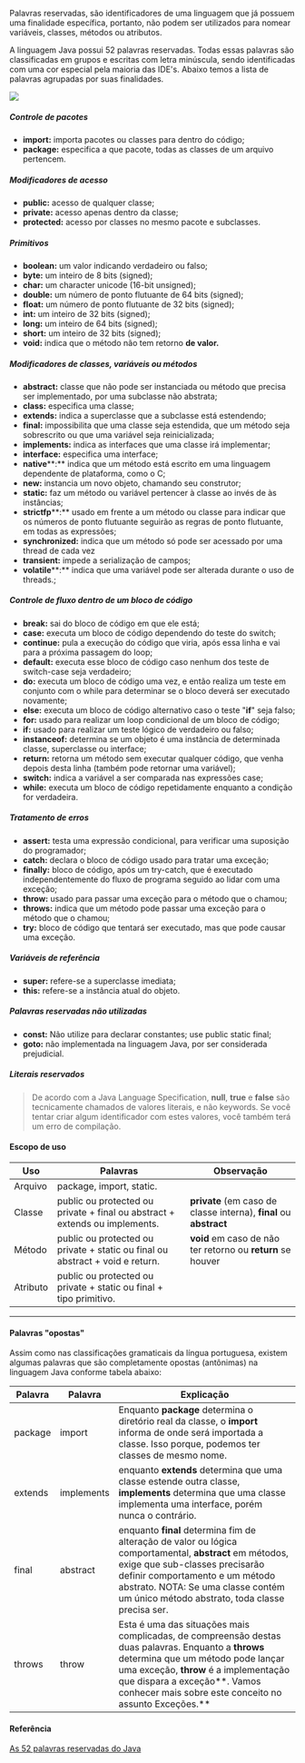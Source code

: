 
Palavras reservadas, são identificadores de uma linguagem que já possuem uma finalidade específica, portanto, não podem ser utilizados para nomear variáveis, classes, métodos ou atributos.

A linguagem Java possui 52 palavras reservadas. Todas essas palavras são classificadas em grupos e escritas com letra minúscula, sendo identificadas com uma cor especial pela maioria das IDE's. Abaixo temos a lista de palavras agrupadas por suas finalidades.

![](https://3025166959-files.gitbook.io/~/files/v0/b/gitbook-x-prod.appspot.com/o/spaces%2FjFR9F4NToQ6FD39fU3wC%2Fuploads%2Fgit-blob-d55c8e2cee24f556c8be85dcfbba3022ad042ab4%2Fimage%20(10)%20(1)%20(1)%20(1)%20(1)%20(1).png?alt=media)

##### Controle de pacotes

- **import:** importa pacotes ou classes para dentro do código;
- **package:** especifica a que pacote, todas as classes de um arquivo pertencem.

##### Modificadores de acesso

- **public:** acesso de qualquer classe;
- **private:** acesso apenas dentro da classe;
- **protected:** acesso por classes no mesmo pacote e subclasses.

##### Primitivos

- **boolean:** um valor indicando verdadeiro ou falso;
- **byte:** um inteiro de 8 bits (signed);
- **char:** um character unicode (16-bit unsigned);
- **double:** um número de ponto flutuante de 64 bits (signed);
- **float:** um número de ponto flutuante de 32 bits (signed);
- **int:** um inteiro de 32 bits (signed);
- **long:** um inteiro de 64 bits (signed);
- **short:** um inteiro de 32 bits (signed);
- **void:** indica que o método não tem retorno **de valor.**

##### Modificadores de classes, variáveis ou métodos

- **abstract:** classe que não pode ser instanciada ou método que precisa ser implementado, por uma subclasse não abstrata;
- **class:** especifica uma classe;
- **extends:** indica a superclasse que a subclasse está estendendo;
- **final:** impossibilita que uma classe seja estendida, que um método seja sobrescrito ou que uma variável seja reinicializada;
- **implements:** indica as interfaces que uma classe irá implementar;
- **interface:** especifica uma interface;
- **native****:** indica que um método está escrito em uma linguagem dependente de plataforma, como o C;
- **new:** instancia um novo objeto, chamando seu construtor;
- **static:** faz um método ou variável pertencer à classe ao invés de às instâncias;
- **strictfp****:** usado em frente a um método ou classe para indicar que os números de ponto flutuante seguirão as regras de ponto flutuante, em todas as expressões;
- **synchronized:** indica que um método só pode ser acessado por uma thread de cada vez
- **transient:** impede a serialização de campos;
- **volatile****:** indica que uma variável pode ser alterada durante o uso de threads.;

##### Controle de fluxo dentro de um bloco de código

- **break:** sai do bloco de código em que ele está;
- **case:** executa um bloco de código dependendo do teste do switch;
- **continue:** pula a execução do código que viria, após essa linha e vai para a próxima passagem do loop;
- **default:** executa esse bloco de código caso nenhum dos teste de switch-case seja verdadeiro;
- **do:** executa um bloco de código uma vez, e então realiza um teste em conjunto com o while para determinar se o bloco deverá ser executado novamente;
- **else:** executa um bloco de código alternativo caso o teste "**if**" seja falso;
- **for:** usado para realizar um loop condicional de um bloco de código;
- **if:** usado para realizar um teste lógico de verdadeiro ou falso;
- **instanceof:** determina se um objeto é uma instância de determinada classe, superclasse ou interface;
- **return:** retorna um método sem executar qualquer código, que venha depois desta linha (também pode retornar uma variável);
- **switch:** indica a variável a ser comparada nas expressões case;
- **while:** executa um bloco de código repetidamente enquanto a condição for verdadeira.

##### Tratamento de erros

- **assert:** testa uma expressão condicional, para verificar uma suposição do programador;
- **catch:** declara o bloco de código usado para tratar uma exceção;
- **finally:** bloco de código, após um try-catch, que é executado independentemente do fluxo de programa seguido ao lidar com uma exceção;
- **throw:** usado para passar uma exceção para o método que o chamou;
- **throws:** indica que um método pode passar uma exceção para o método que o chamou;
- **try:** bloco de código que tentará ser executado, mas que pode causar uma exceção.

##### Variáveis de referência

- **super:** refere-se a superclasse imediata;
- **this:** refere-se a instância atual do objeto.

##### Palavras reservadas não utilizadas

- **const:** Não utilize para declarar constantes; use public static final;
- **goto:** não implementada na linguagem Java, por ser considerada prejudicial.

##### Literais reservados

> De acordo com a Java Language Specification, **null**, **true** e **false** são tecnicamente chamados de valores literais, e não keywords. Se você tentar criar algum identificador com estes valores, você também terá um erro de compilação.

#### Escopo de uso[](https://glysns.gitbook.io/java-basico/sintaxe/palavras-reservadas#escopo-de-uso)

Uso|Palavras|Observação
--|--|--
Arquivo|package, import, static.|
Classe|public ou protected ou private + final ou abstract + extends ou implements.|**private** (em caso de classe interna), **final** ou **abstract**
Método|public ou protected ou private + static ou final ou abstract + void e return.|**void** em caso de não ter retorno ou **return** se houver
Atributo|public ou protected ou private + static ou final + tipo primitivo.|

****

#### Palavras "opostas"[](https://glysns.gitbook.io/java-basico/sintaxe/palavras-reservadas#palavras-opostas)

Assim como nas classificações gramaticais da língua portuguesa, existem algumas palavras que são completamente opostas (antônimas) na linguagem Java conforme tabela abaixo:

Palavra|Palavra|Explicação
--|--|--
package|import|Enquanto **package** determina o diretório real da classe, o **import** informa de onde será importada a classe. Isso porque, podemos ter classes de mesmo nome.
extends|implements|enquanto **extends** determina que uma classe estende outra classe, **implements** determina que uma classe implementa uma interface, porém nunca o contrário.
final|abstract|enquanto **final** determina fim de alteração de valor ou lógica comportamental, **abstract** em métodos, exige que sub-classes precisarão definir comportamento e um método abstrato. NOTA: Se uma classe contém um único método abstrato, toda classe precisa ser.
throws|throw|Esta é uma das situações mais complicadas, de compreensão destas duas palavras. Enquanto a **throws** determina que um método pode lançar uma exceção, **throw** é a implementação que dispara a exceção**. Vamos conhecer mais sobre este conceito no assunto Exceções.**

#### Referência

[As 52 palavras reservadas do Java](http://www.linhadecodigo.com.br/artigo/83/as-52-palavras-reservadas-do-java.aspx)

